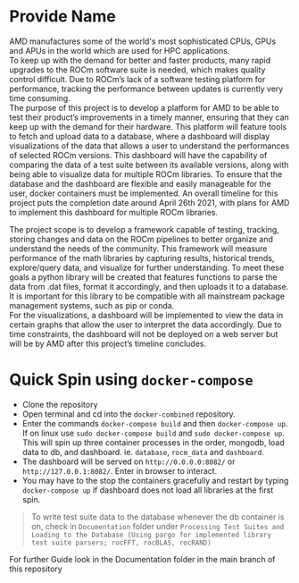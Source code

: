 # Provide Name



AMD manufactures some of the world's most sophisticated CPUs, GPUs and APUs in the world which are used for HPC applications.  
To keep up with the demand for better and faster products, many rapid upgrades to the ROCm software suite is needed, which makes quality control difficult. 
Due to ROCm’s lack of a software testing platform for performance, tracking the performance between updates is currently very time consuming.  
The purpose of this project is to develop a platform for AMD to be able to test their product’s improvements in a timely manner, 
ensuring that they can keep up with the demand for their hardware.  This platform will feature tools to fetch and upload data to a database,
where a dashboard will display visualizations of the data that allows a user to understand the performances of selected ROCm versions. 
This dashboard will have the capability of comparing the data of a test suite between its available versions, along with being able to visualize data for multiple ROCm libraries. 
To ensure that the database and the dashboard are flexible and easily manageable for the user, docker containers must be implemented. 
An overall timeline for this project puts the completion date around April 26th 2021, with plans for AMD to implement this dashboard for multiple ROCm libraries.

The project scope is to develop a framework capable of testing, tracking, storing changes and data on the ROCm pipelines to better organize and understand the needs of the community. 
This framework will measure performance of the math libraries by capturing results, historical trends, explore/query data, and visualize for further understanding. 
To meet these goals a python library will be created that features functions to parse the data from .dat files, format it accordingly, and then uploads it to a database. 
It is important for this library to be compatible with all mainstream package management systems, such as pip or conda.  
For the visualizations, a dashboard will be implemented to view the data in certain graphs that allow the user to interpret the data accordingly. 
Due to time constraints, the dashboard will not be deployed on a web server but will be by AMD after this project’s timeline concludes.

# Quick Spin using `docker-compose`

- Clone the repository 
- Open terminal and cd into the `docker-combined` repository.
- Enter the commands `docker-compose build` and then `docker-compose up`. If on linux use `sudo docker-compose build` and `sudo docker-compose up`. This will spin up three container processes in the order, mongodb, load data to db, and dashboard. ie. `database`, `rocm_data` and `dashboard`.
- The dashboard will be served on `http://0.0.0.0:8082/` or `http://127.0.0.1:8082/`. Enter in browser to interact.
- You may have to the stop the containers gracefully and restart by typing `docker-compose up` if dashboard does not load all libraries at the first spin.

> To write test suite data to the database whenever the db container is on, check in `Documentation` folder under `Processing Test Suites and Loading to the Database (Using pargo for implemented library test suite parsers; rocFFT, rocBLAS, rocRAND)`

For further Guide look in the Documentation folder in the main branch of this repository
